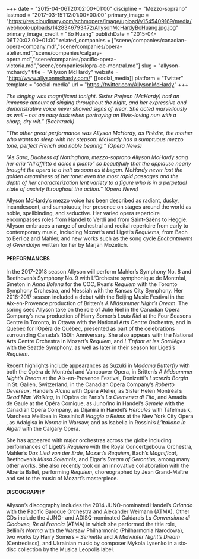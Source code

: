 +++
date = "2015-04-06T20:02:00+01:00"
discipline = "Mezzo-soprano"
lastmod = "2017-03-15T12:01:00+00:00"
primary_image = "https://res.cloudinary.com/schmopera/image/upload/v1545409169/media/webhook-uploads/1428346793472/AllysonMcHardyBoHuang.jpg.jpg"
primary_image_credit = "Bo Huang"
publishDate = "2015-04-06T20:02:00+01:00"
related_companies = ["scene/companies/canadian-opera-company.md","scene/companies/opera-atelier.md","scene/companies/calgary-opera.md","scene/companies/pacific-opera-victoria.md","scene/companies/lopra-de-montral.md"]
slug = "allyson-mchardy"
title = "Allyson McHardy"
website = "http://www.allysonmchardy.com/"
[[social_media]]
platform = "Twitter"
template = "social-media"
url = "https://twitter.com/AllysonMcHardy"
+++

*The singing was magnificent tonight. Sister Prejean (McHardy) had an immense amount of singing throughout the night, and her expressive and demonstrative voice never showed signs of wear. She acted marvellously as well – not an easy task when portraying an Elvis-loving nun with a sharp, dry wit.” (Bachtrack)*

*“The other great performance was Allyson McHardy, as Phèdre, the mother who wants to sleep with her stepson: McHardy has a sumptuous mezzo tone, perfect French and noble bearing.” (Opera News)*

*“As Sara, Duchess of Nottingham, mezzo-soprano Allyson McHardy sang her aria “All’afflitto è dolce il pianto” so beautifully that the applause nearly brought the opera to a halt as soon as it began. McHardy never lost the golden creaminess of her tone: even the most rapid passages and the depth of her characterization lent variety to a figure who is in a perpetual state of anxiety throughout the action.” (Opera News)*

Allyson McHardy’s mezzo voice has been described as radiant, dusky, incandescent, and sumptuous; her presence on stages around the world as noble, spellbinding, and seductive. Her varied opera repertoire encompasses roles from Handel to Verdi and from Saint-Saëns to Heggie. Allyson embraces a range of orchestral and recital repertoire from early to contemporary music, including Mozart’s and Ligeti’s *Requiems*, from Bach to Berlioz and Mahler, and new works such as the song cycle *Enchantments of Gwendolyn* written for her by Marjan Mozetich.

#### PERFORMANCES

In the 2017-2018 season Allyson will perform Mahler’s Symphony No. 8 and Beethoven’s Symphony No. 9 with L’Orchestre symphonique de Montréal, Smeton in *Anna Bolena* for the COC, Ryan’s *Requiem* with the Toronto Symphony Orchestra, and Messiah with the Kansas City Symphony. Her 2016-2017 season included a debut with the Beijing Music Festival in the Aix-en-Provence production of Britten’s *A Midsummer Night’s Dream*. The spring sees Allyson take on the role of Julie Riel in the Canadian Opera Company’s new production of Harry Somer’s *Louis Riel* at the Four Seasons Centre in Toronto, in Ottawa with the National Arts Centre Orchestra, and in Quebec for l’Opéra de Québec, presented as part of the celebrations surrounding Canada’s 150th Anniversary. She also appears with the National Arts Centre Orchestra in Mozart’s *Requiem*, and *L’Enfant et les Sortilèges* with the Seattle Symphony, as well as later in their season for Ligeti’s *Requiem*.

Recent highlights include appearances as Suzuki in *Madama Butterfly* with both the Opéra de Montréal and Vancouver Opera, in Britten’s *A Midsummer Night’s Dream* at the Aix-en-Provence Festival, Donizetti’s *Lucrezia Borgia* in St. Gallen, Switzerland, in the Canadian Opera Company’s *Roberto Devereux*, Handel’s *Alcina* with Opera Atelier, as Sister Helen Montréal’s *Dead Man Walking*, in l’Opéra de Paris’s *La Clemenza di Tito*, and Amadis de Gaule at the Opéra Comique, as Juno/Ino in Handel’s *Semele* with the Canadian Opera Company, as Dijanira in Handel’s *Hercules* with Tafelmusik, Marchesa Melibea in Rossini’s *Il Viaggio a Reims* at the New York City Opera , as Adalgisa in *Norma* in Warsaw, and as Isabella in Rossini’s *L’Italiana in Algeri* with the Calgary Opera.

She has appeared with major orchestras across the globe including performances of Ligeti’s *Requiem* with the Royal Concertgebouw Orchestra, Mahler’s *Das Lied von der Erde*, Mozart’s *Requiem*, Bach’s *Magnificat*, Beethoven’s *Missa Solemnis*, and Elgar’s *Dream of Gerontius*, among many other works. She also recently took on an innovative collaboration with the Alberta Ballet, performing *Requiem*, choreographed by Jean Grand-Maître and set to the music of Mozart’s masterpiece.

#### DISCOGRAPHY

Allyson’s discography includes the 2014 JUNO-nominated Handel’s *Orlando* with the Pacific Baroque Orchestra and Alexander Weimann (ATMA). Other CDs include the JUNO- and ADISQ-nominated Caldara’s *La Conversione di Clodoveo, Re di Francia* (ATMA) in which she performed the title role, Bellini’s *Norma* with the Warsaw Philharmonic (Philharmonia Narodowa), two works by Harry Somers – *Serinette* and *A Midwinter Night’s Dream* (Centrediscs), and Ukrainian music by composer Mykola Lysenko in a six-disc collection by the Musica Leopolis label.
